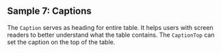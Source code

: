 ## Sample 7: Captions

The `Caption` serves as heading for entire table. It helps users with screen readers to better understand what the table contains.
The `CaptionTop` can set the caption on the top of the table.